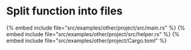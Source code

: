 # Split function into files

{% embed include file="src/examples/other/project/src/main.rs" %}
{% embed include file="src/examples/other/project/src/helper.rs" %}
{% embed include file="src/examples/other/project/Cargo.toml" %}


